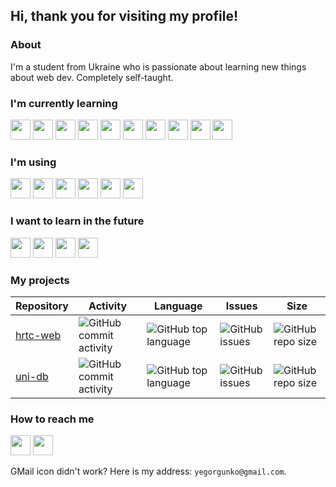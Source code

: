 ## Hi, thank you for visiting my profile!

### About

I'm a student from Ukraine who is passionate about learning new things about web dev. Completely self-taught.

### I'm currently learning

<img height="32" width="32" src="https://unpkg.com/simple-icons@v3/icons/html5.svg" /> <img height="32" width="32" src="https://unpkg.com/simple-icons@v3/icons/css3.svg" /> <img height="32" width="32" src="https://unpkg.com/simple-icons@v3/icons/sass.svg" /> <img height="32" width="32" src="https://unpkg.com/simple-icons@v3/icons/javascript.svg" /> <img height="32" width="32" src="https://unpkg.com/simple-icons@v3/icons/typescript.svg" /> <img height="32" width="32" src="https://unpkg.com/simple-icons@v3/icons/node-dot-js.svg" /> <img height="32" width="32" src="https://unpkg.com/simple-icons@v3/icons/sqlite.svg" /> <img height="32" width="32" src="https://unpkg.com/simple-icons@v3/icons/python.svg" /> <img height="32" width="32" src="https://unpkg.com/simple-icons@v3/icons/quasar.svg" /> <img height="32" width="32" src="https://unpkg.com/simple-icons@v3/icons/vue-dot-js.svg" />

### I'm using

<img height="32" width="32" src="https://unpkg.com/simple-icons@v3/icons/linuxmint.svg" /> <img height="32" width="32" src="https://unpkg.com/simple-icons@v3/icons/git.svg" /> <img height="32" width="32" src="https://unpkg.com/simple-icons@v3/icons/github.svg" /> <img height="32" width="32" src="https://unpkg.com/simple-icons@v3/icons/markdown.svg" /> <img height="32" width="32" src="https://unpkg.com/simple-icons@v3/icons/visualstudiocode.svg" /> <img height="32" width="32" src="https://unpkg.com/simple-icons@v3/icons/bitwarden.svg" />

### I want to learn in the future

<img height="32" width="32" src="https://unpkg.com/simple-icons@v3/icons/postgresql.svg" /> <img height="32" width="32" src="https://unpkg.com/simple-icons@v3/icons/ruby.svg" /> <img height="32" width="32" src="https://unpkg.com/simple-icons@v3/icons/rubyonrails.svg" /> <img height="32" width="32" src="https://unpkg.com/simple-icons@v3/icons/react.svg" />

### My projects

| Repository                                         | Activity                                                                                       | Language                                                                                | Issues                                                                         | Size                                                                             |
| -------------------------------------------------- | ---------------------------------------------------------------------------------------------- | --------------------------------------------------------------------------------------- | ------------------------------------------------------------------------------ | -------------------------------------------------------------------------------- |
| [hrtc-web](https://github.com/yegorgunko/hrtc-web) | ![GitHub commit activity](https://img.shields.io/github/commit-activity/m/yegorgunko/hrtc-web) | ![GitHub top language](https://img.shields.io/github/languages/top/yegorgunko/hrtc-web) | ![GitHub issues](https://img.shields.io/github/issues-raw/yegorgunko/hrtc-web) | ![GitHub repo size](https://img.shields.io/github/repo-size/yegorgunko/hrtc-web) |
| [uni-db](https://github.com/yegorgunko/uni-db)     | ![GitHub commit activity](https://img.shields.io/github/commit-activity/m/yegorgunko/uni-db)   | ![GitHub top language](https://img.shields.io/github/languages/top/yegorgunko/uni-db)   | ![GitHub issues](https://img.shields.io/github/issues-raw/yegorgunko/uni-db)   | ![GitHub repo size](https://img.shields.io/github/repo-size/yegorgunko/uni-db)   |

### How to reach me

[<img height="32" width="32" src="https://unpkg.com/simple-icons@v3/icons/gmail.svg" />](mailto:yegorgunko@gmail.com)
[<img height="32" width="32" src="https://unpkg.com/simple-icons@v3/icons/telegram.svg" />](https://t.me/yegorgunko)

GMail icon didn't work? Here is my address: `yegorgunko@gmail.com`.

